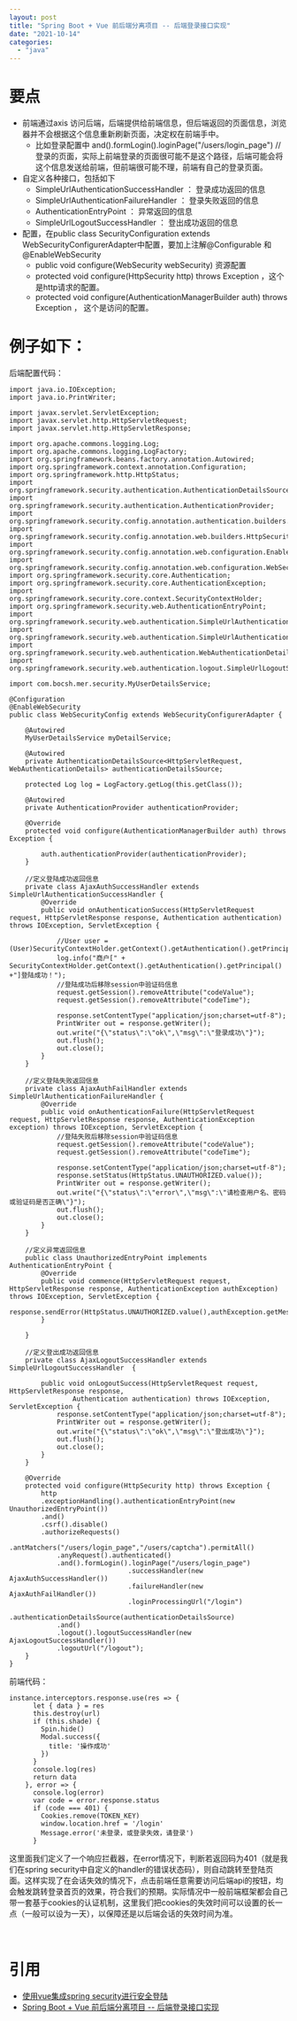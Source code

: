```yaml
---
layout: post
title: "Spring Boot + Vue 前后端分离项目 -- 后端登录接口实现"
date: "2021-10-14"
categories: 
  - "java"
---
```


# 要点

- 前端通过axis 访问后端，后端提供给前端信息，但后端返回的页面信息，浏览器并不会根据这个信息重新刷新页面，决定权在前端手中。
    - 比如登录配置中 and().formLogin().loginPage("/users/login\_page") // 登录的页面，实际上前端登录的页面很可能不是这个路径，后端可能会将这个信息发送给前端，但前端很可能不理，前端有自己的登录页面。
- 自定义各种接口，包括如下
    - SimpleUrlAuthenticationSuccessHandler ： 登录成功返回的信息
    - SimpleUrlAuthenticationFailureHandler ： 登录失败返回的信息
    - AuthenticationEntryPoint ： 异常返回的信息
    - SimpleUrlLogoutSuccessHandler ： 登出成功返回的信息
- 配置，在public class SecurityConfiguration extends WebSecurityConfigurerAdapter中配置，要加上注解@Configurable 和 @EnableWebSecurity
    - public void configure(WebSecurity webSecurity) 资源配置
    - protected void configure(HttpSecurity http) throws Exception ，这个是http请求的配置。
    - protected void configure(AuthenticationManagerBuilder auth) throws Exception ， 这个是访问的配置。

# 例子如下：

后端配置代码：

```
import java.io.IOException;
import java.io.PrintWriter;

import javax.servlet.ServletException;
import javax.servlet.http.HttpServletRequest;
import javax.servlet.http.HttpServletResponse;

import org.apache.commons.logging.Log;
import org.apache.commons.logging.LogFactory;
import org.springframework.beans.factory.annotation.Autowired;
import org.springframework.context.annotation.Configuration;
import org.springframework.http.HttpStatus;
import org.springframework.security.authentication.AuthenticationDetailsSource;
import org.springframework.security.authentication.AuthenticationProvider;
import org.springframework.security.config.annotation.authentication.builders.AuthenticationManagerBuilder;
import org.springframework.security.config.annotation.web.builders.HttpSecurity;
import org.springframework.security.config.annotation.web.configuration.EnableWebSecurity;
import org.springframework.security.config.annotation.web.configuration.WebSecurityConfigurerAdapter;
import org.springframework.security.core.Authentication;
import org.springframework.security.core.AuthenticationException;
import org.springframework.security.core.context.SecurityContextHolder;
import org.springframework.security.web.AuthenticationEntryPoint;
import org.springframework.security.web.authentication.SimpleUrlAuthenticationFailureHandler;
import org.springframework.security.web.authentication.SimpleUrlAuthenticationSuccessHandler;
import org.springframework.security.web.authentication.WebAuthenticationDetails;
import org.springframework.security.web.authentication.logout.SimpleUrlLogoutSuccessHandler;

import com.bocsh.mer.security.MyUserDetailsService;

@Configuration
@EnableWebSecurity
public class WebSecurityConfig extends WebSecurityConfigurerAdapter {
    
    @Autowired
    MyUserDetailsService myDetailService;
    
    @Autowired
    private AuthenticationDetailsSource<HttpServletRequest, WebAuthenticationDetails> authenticationDetailsSource;
    
    protected Log log = LogFactory.getLog(this.getClass());
    
    @Autowired
    private AuthenticationProvider authenticationProvider; 

    @Override
    protected void configure(AuthenticationManagerBuilder auth) throws Exception {
        
        auth.authenticationProvider(authenticationProvider);
    }
    
    //定义登陆成功返回信息
    private class AjaxAuthSuccessHandler extends SimpleUrlAuthenticationSuccessHandler {
        @Override
        public void onAuthenticationSuccess(HttpServletRequest request, HttpServletResponse response, Authentication authentication) throws IOException, ServletException {
            
            //User user = (User)SecurityContextHolder.getContext().getAuthentication().getPrincipal();
            log.info("商户[" + SecurityContextHolder.getContext().getAuthentication().getPrincipal() +"]登陆成功！");
            //登陆成功后移除session中验证码信息
            request.getSession().removeAttribute("codeValue");
            request.getSession().removeAttribute("codeTime");
            
            response.setContentType("application/json;charset=utf-8");
            PrintWriter out = response.getWriter();
            out.write("{\"status\":\"ok\",\"msg\":\"登录成功\"}");
            out.flush();
            out.close();
        }
    }
    
    //定义登陆失败返回信息
    private class AjaxAuthFailHandler extends SimpleUrlAuthenticationFailureHandler {
        @Override
        public void onAuthenticationFailure(HttpServletRequest request, HttpServletResponse response, AuthenticationException exception) throws IOException, ServletException {
            //登陆失败后移除session中验证码信息
            request.getSession().removeAttribute("codeValue");
            request.getSession().removeAttribute("codeTime");
            
            response.setContentType("application/json;charset=utf-8");
            response.setStatus(HttpStatus.UNAUTHORIZED.value());
            PrintWriter out = response.getWriter();
            out.write("{\"status\":\"error\",\"msg\":\"请检查用户名、密码或验证码是否正确\"}");
            out.flush();
            out.close();
        }
    }
    
    //定义异常返回信息
    public class UnauthorizedEntryPoint implements AuthenticationEntryPoint {
        @Override
        public void commence(HttpServletRequest request, HttpServletResponse response, AuthenticationException authException) throws IOException, ServletException {
            response.sendError(HttpStatus.UNAUTHORIZED.value(),authException.getMessage());
        }

    }
    
    //定义登出成功返回信息
    private class AjaxLogoutSuccessHandler extends SimpleUrlLogoutSuccessHandler  {

        public void onLogoutSuccess(HttpServletRequest request, HttpServletResponse response,
                Authentication authentication) throws IOException, ServletException {
            response.setContentType("application/json;charset=utf-8");
            PrintWriter out = response.getWriter();
            out.write("{\"status\":\"ok\",\"msg\":\"登出成功\"}");
            out.flush();
            out.close();
        }
    }
    
    @Override
    protected void configure(HttpSecurity http) throws Exception {
        http
        .exceptionHandling().authenticationEntryPoint(new UnauthorizedEntryPoint())
        .and()
        .csrf().disable()
        .authorizeRequests()                   
            .antMatchers("/users/login_page","/users/captcha").permitAll()
            .anyRequest().authenticated()
            .and().formLogin().loginPage("/users/login_page")
                              .successHandler(new AjaxAuthSuccessHandler())
                              .failureHandler(new AjaxAuthFailHandler())
                              .loginProcessingUrl("/login")
                              .authenticationDetailsSource(authenticationDetailsSource)
            .and()
            .logout().logoutSuccessHandler(new AjaxLogoutSuccessHandler())
            .logoutUrl("/logout");
    }
}
```

前端代码：

```
instance.interceptors.response.use(res => {
      let { data } = res
      this.destroy(url)
      if (this.shade) {
        Spin.hide()
        Modal.success({
          title: '操作成功'
        })
      }
      console.log(res)
      return data
    }, error => {
      console.log(error)
      var code = error.response.status
      if (code === 401) {
        Cookies.remove(TOKEN_KEY)
        window.location.href = '/login'
        Message.error('未登录，或登录失效，请登录')
      }
```

这里面我们定义了一个响应拦截器，在error情况下，判断若返回码为401（就是我们在spring security中自定义的handler的错误状态码），则自动跳转至登陆页面。这样实现了在会话失效的情况下，点击前端任意需要访问后端api的按钮，均会触发跳转登录首页的效果，符合我们的预期。实际情况中一般前端框架都会自己带一套基于cookies的认证机制，这里我们把cookies的失效时间可以设置的长一点（一般可以设为一天），以保障还是以后端会话的失效时间为准。

 

# 引用

- [使用vue集成spring security进行安全登陆](https://www.jianshu.com/p/62a0a9a78530)
- [Spring Boot + Vue 前后端分离项目 -- 后端登录接口实现](https://www.cnblogs.com/youcoding/p/14729173.html)
